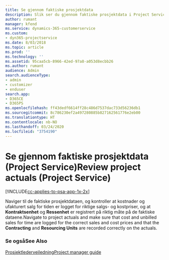 ```yaml
---
title: Se gjennom faktiske prosjektdata
description: Slik ser du gjennom faktiske prosjektdata i Project Service
author: rumant
manager: kfend
ms.service: dynamics-365-customerservice
ms.custom:
- dyn365-projectservice
ms.date: 8/03/2018
ms.topic: article
ms.prod: ''
ms.technology: ''
ms.assetid: 95caa5cb-8966-42ed-97a8-a053d8ecbb26
ms.author: rumant
audience: Admin
search.audienceType:
- admin
- customizer
- enduser
search.app:
- D365CE
- D365PS
ms.openlocfilehash: ff43dedf6614ff28c486d7537dac733d56236db1
ms.sourcegitcommit: 8c786230ef2a497280885b827162561776e2eb00
ms.translationtype: HT
ms.contentlocale: nb-NO
ms.lasthandoff: 03/24/2020
ms.locfileid: "3754190"
---
```

# <a name="review-project-actuals-project-service"></a><span data-ttu-id="aebe1-103">Se gjennom faktiske prosjektdata (Project Service)</span><span class="sxs-lookup"><span data-stu-id="aebe1-103">Review project actuals (Project Service)</span></span>

[!INCLUDE[cc-applies-to-psa-app-1x-2x](../includes/cc-applies-to-psa-app-1x-2x.md)]

<span data-ttu-id="aebe1-104">Naviger til de faktiske prosjektdataen, og kontroller at kostnader og ufakturert salg for tiden er logget for riktige salgs- og kostpriser, og at **Kontraktsenhet** og **Ressenhet** er registrert på riktig måte på de faktiske dataene.</span><span class="sxs-lookup"><span data-stu-id="aebe1-104">Navigate to project actuals and make sure that cost and unbilled sales for time are logged for the correct sales and cost prices and that the **Contracting** and **Resourcing Units** are recorded correctly on the actuals.</span></span>  
  
### <a name="see-also"></a><span data-ttu-id="aebe1-105">Se også</span><span class="sxs-lookup"><span data-stu-id="aebe1-105">See Also</span></span>  
 [<span data-ttu-id="aebe1-106">Prosjektlederveiledning</span><span class="sxs-lookup"><span data-stu-id="aebe1-106">Project manager guide</span></span>](../project-service/project-manager-guide.md)
